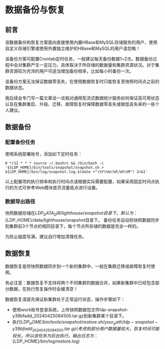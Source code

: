 # 数据备份与恢复

## 前言

该数据备份和恢复方案面向直接使用内置HBase和MySQL存储服务的用户，使用自定义存储引擎或使用外置独立维护的HBase和MySQL的用户请忽略！

该备份方案可配置Crontab定时任务，一般建议每天备份数据1~2次。数据备份过程中会对集群产生一定压力，具体取决于所存储的数据量和集群资源状况。对于集群资源较为充沛的用户可适当增加备份频率，比如每小时备份一次。

该备份方案无法保证数据零丢失，在使用数据恢复时只能恢复至快照时间点之前的数据状态。

我后续会专门写一篇文章谈一谈我对通用型流式数据统计服务如何保证高可用状态以及在集群重启、升级、迁移、故障恢复时保障数据零丢失或极低丢失率的一些个人建议。

## 数据备份

### 配置备份任务

使用系统部署账号，添加如下定时任务：

```
0 */12 * * * source ~/.bashrc && /bin/bash -c '${LDP_HOME}/bin/tools/snapshot/snapshot.sh > ${LDP_HOME}/bin/log/snapshot.log.$(date +"\%Y\%m\%d\%H\%M") 2>&1'
```

以上配置项的执行频率和执行时间点请根据实际需要配置，如果采用固定时间点执行的方式可参考Web模块首页流量低点进行设置。

### 数据导出路径

快照数据存储在${LDP_DATA_DIR}/lighthouse/snapshot目录下，默认为：${LDP_HOME}/data/lighthouse/snapshot目录下。
备份任务自动将快照数据同步到集群前3个节点的相同目录下，每个节点所存储的数据是完全一样的。

为防止磁盘写满，建议自行增加清理任务。

## 数据恢复

数据恢复是将快照数据同步到一个新的集群中，一般在集群迁移或故障恢复时使用。

务必注意：数据恢复不支持将两个不同集群的数据合并，如果新集群中已经包含部分数据，在执行恢复操作时会被清空！

数据恢复请首先保证新集群处于正常运行状态，操作步骤如下：

+ 使用work账号登录系统，上传快照数据包文件ldp-snapshot-y39bfadd_20240425084500.tar.gz到新集群某个目录下。
+ 执行${LDP_HOME}/bin/tools/snapshot/restore.sh  /your_path/ldp-snapshot-y39bfadd_20240425084500.tar.gz  
  (考虑到部分用户数据量较大，恢复时间可能较长，所以该任务为后台执行，输出日志为：${LDP_HOME}/bin/log/restore.log)